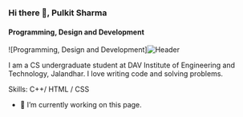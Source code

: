 ### Hi there 👋, Pulkit Sharma
#### Programming, Design and Development
![Programming, Design and Development]![Header](./file:///D:/Softwares/github-header-image.png)

I am a CS undergraduate student at DAV Institute of Engineering and Technology, Jalandhar.
I love writing code and solving problems.

Skills: C++/ HTML / CSS

- 🔭 I’m currently working on this page. 
